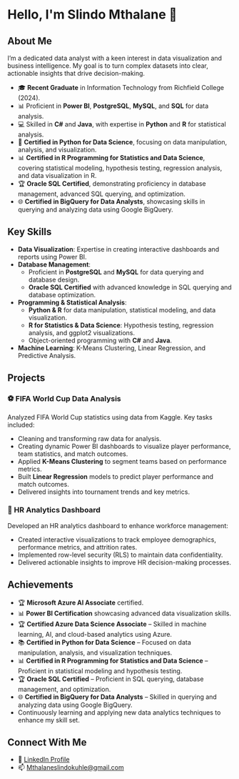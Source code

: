 # Hello, I'm Slindo Mthalane 👋  

## About Me  
I’m a dedicated data analyst with a keen interest in data visualization and business intelligence. My goal is to turn complex datasets into clear, actionable insights that drive decision-making.  

- 🎓 **Recent Graduate** in Information Technology from Richfield College (2024).  
- 📊 Proficient in **Power BI**, **PostgreSQL**, **MySQL**, and **SQL** for data analysis.  
- 💻 Skilled in **C#** and **Java**, with expertise in **Python** and **R** for statistical analysis.  
- 🐍 **Certified in Python for Data Science**, focusing on data manipulation, analysis, and visualization.  
- 📊 **Certified in R Programming for Statistics and Data Science**, covering statistical modeling, hypothesis testing, regression analysis, and data visualization in R.  
- 🏆 **Oracle SQL Certified**, demonstrating proficiency in database management, advanced SQL querying, and optimization.  
- 🌐 **Certified in BigQuery for Data Analysts**, showcasing skills in querying and analyzing data using Google BigQuery.  

## Key Skills  
- **Data Visualization**: Expertise in creating interactive dashboards and reports using Power BI.  
- **Database Management**:  
  - Proficient in **PostgreSQL** and **MySQL** for data querying and database design.  
  - **Oracle SQL Certified** with advanced knowledge in SQL querying and database optimization.  
- **Programming & Statistical Analysis**:  
  - **Python & R** for data manipulation, statistical modeling, and data visualization.  
  - **R for Statistics & Data Science**: Hypothesis testing, regression analysis, and ggplot2 visualizations.  
  - Object-oriented programming with **C#** and **Java**.  
- **Machine Learning**: K-Means Clustering, Linear Regression, and Predictive Analysis.  

## Projects  
### ⚽ FIFA World Cup Data Analysis  
Analyzed FIFA World Cup statistics using data from Kaggle. Key tasks included:  
- Cleaning and transforming raw data for analysis.  
- Creating dynamic Power BI dashboards to visualize player performance, team statistics, and match outcomes.  
- Applied **K-Means Clustering** to segment teams based on performance metrics.  
- Built **Linear Regression** models to predict player performance and match outcomes.  
- Delivered insights into tournament trends and key metrics.  

### 👥 HR Analytics Dashboard  
Developed an HR analytics dashboard to enhance workforce management:  
- Created interactive visualizations to track employee demographics, performance metrics, and attrition rates.  
- Implemented row-level security (RLS) to maintain data confidentiality.  
- Delivered actionable insights to improve HR decision-making processes.  

## Achievements  
- 🏆 **Microsoft Azure AI Associate** certified.  
- 📊 **Power BI Certification** showcasing advanced data visualization skills.  
- 🏆 **Certified Azure Data Science Associate** – Skilled in machine learning, AI, and cloud-based analytics using Azure.  
- 📚 **Certified in Python for Data Science** – Focused on data manipulation, analysis, and visualization techniques.  
- 📊 **Certified in R Programming for Statistics and Data Science** – Proficient in statistical modeling and hypothesis testing.  
- 🏆 **Oracle SQL Certified** – Proficient in SQL querying, database management, and optimization.  
- 🌐 **Certified in BigQuery for Data Analysts** – Skilled in querying and analyzing data using Google BigQuery.  
- Continuously learning and applying new data analytics techniques to enhance my skill set.  

## Connect With Me  
- 💼 [LinkedIn Profile](https://za.linkedin.com/in/slindokuhle-mthalane-864504285)  
- 📫 Mthalaneslindokuhle@gmail.com
